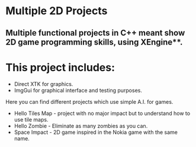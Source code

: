 # Multiple 2D Projects

## Multiple functional projects in C++ meant show 2D game programming skills, using XEngine**. 
# This project includes: 
  * Direct  XTK for graphics. 
  * ImgGui for graphical interface and testing purposes.

Here you can find different projects which use simple A.I. for games.

*  Hello Tiles Map - project with no major impact but to understand how to use tile maps.
*  Hello Zombie - Eliminate as many zombies as you can.
*  Space Impact - 2D game inspired in the Nokia game with the same name.
